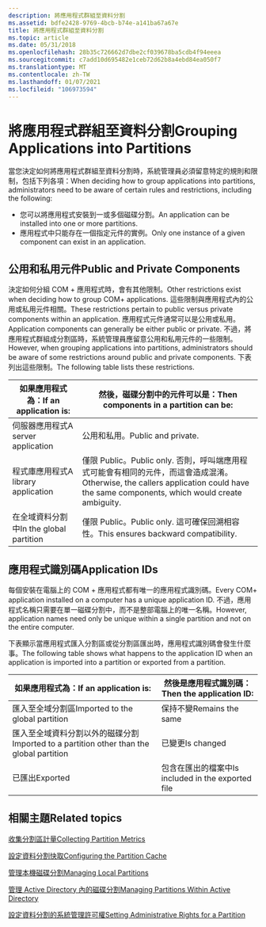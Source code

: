```yaml
---
description: 將應用程式群組至資料分割
ms.assetid: bdfe2428-9769-4bcb-b74e-a141ba67a67e
title: 將應用程式群組至資料分割
ms.topic: article
ms.date: 05/31/2018
ms.openlocfilehash: 28b35c726662d7dbe2cf039678ba5cdb4f94eeea
ms.sourcegitcommit: c7add10d695482e1ceb72d62b8a4ebd84ea050f7
ms.translationtype: MT
ms.contentlocale: zh-TW
ms.lasthandoff: 01/07/2021
ms.locfileid: "106973594"
---
```

# <a name="grouping-applications-into-partitions"></a><span data-ttu-id="d8363-103">將應用程式群組至資料分割</span><span class="sxs-lookup"><span data-stu-id="d8363-103">Grouping Applications into Partitions</span></span>

<span data-ttu-id="d8363-104">當您決定如何將應用程式群組至資料分割時，系統管理員必須留意特定的規則和限制，包括下列各項：</span><span class="sxs-lookup"><span data-stu-id="d8363-104">When deciding how to group applications into partitions, administrators need to be aware of certain rules and restrictions, including the following:</span></span>

-   <span data-ttu-id="d8363-105">您可以將應用程式安裝到一或多個磁碟分割。</span><span class="sxs-lookup"><span data-stu-id="d8363-105">An application can be installed into one or more partitions.</span></span>
-   <span data-ttu-id="d8363-106">應用程式中只能存在一個指定元件的實例。</span><span class="sxs-lookup"><span data-stu-id="d8363-106">Only one instance of a given component can exist in an application.</span></span>

## <a name="public-and-private-components"></a><span data-ttu-id="d8363-107">公用和私用元件</span><span class="sxs-lookup"><span data-stu-id="d8363-107">Public and Private Components</span></span>

<span data-ttu-id="d8363-108">決定如何分組 COM + 應用程式時，會有其他限制。</span><span class="sxs-lookup"><span data-stu-id="d8363-108">Other restrictions exist when deciding how to group COM+ applications.</span></span> <span data-ttu-id="d8363-109">這些限制與應用程式內的公用或私用元件相關。</span><span class="sxs-lookup"><span data-stu-id="d8363-109">These restrictions pertain to public versus private components within an application.</span></span> <span data-ttu-id="d8363-110">應用程式元件通常可以是公用或私用。</span><span class="sxs-lookup"><span data-stu-id="d8363-110">Application components can generally be either public or private.</span></span> <span data-ttu-id="d8363-111">不過，將應用程式群組成分割區時，系統管理員應留意公用和私用元件的一些限制。</span><span class="sxs-lookup"><span data-stu-id="d8363-111">However, when grouping applications into partitions, administrators should be aware of some restrictions around public and private components.</span></span> <span data-ttu-id="d8363-112">下表列出這些限制。</span><span class="sxs-lookup"><span data-stu-id="d8363-112">The following table lists these restrictions.</span></span>



| <span data-ttu-id="d8363-113">如果應用程式為：</span><span class="sxs-lookup"><span data-stu-id="d8363-113">If an application is:</span></span>              | <span data-ttu-id="d8363-114">然後，磁碟分割中的元件可以是：</span><span class="sxs-lookup"><span data-stu-id="d8363-114">Then components in a partition can be:</span></span>                                                                                   |
|------------------------------------|--------------------------------------------------------------------------------------------------------------------------|
| <span data-ttu-id="d8363-115">伺服器應用程式</span><span class="sxs-lookup"><span data-stu-id="d8363-115">A server application</span></span><br/>    | <span data-ttu-id="d8363-116">公用和私用。</span><span class="sxs-lookup"><span data-stu-id="d8363-116">Public and private.</span></span><br/>                                                                                           |
| <span data-ttu-id="d8363-117">程式庫應用程式</span><span class="sxs-lookup"><span data-stu-id="d8363-117">A library application</span></span><br/>   | <span data-ttu-id="d8363-118">僅限 Public。</span><span class="sxs-lookup"><span data-stu-id="d8363-118">Public only.</span></span> <span data-ttu-id="d8363-119">否則，呼叫端應用程式可能會有相同的元件，而這會造成混淆。</span><span class="sxs-lookup"><span data-stu-id="d8363-119">Otherwise, the callers application could have the same components, which would create ambiguity.</span></span><br/> |
| <span data-ttu-id="d8363-120">在全域資料分割中</span><span class="sxs-lookup"><span data-stu-id="d8363-120">In the global partition</span></span><br/> | <span data-ttu-id="d8363-121">僅限 Public。</span><span class="sxs-lookup"><span data-stu-id="d8363-121">Public only.</span></span> <span data-ttu-id="d8363-122">這可確保回溯相容性。</span><span class="sxs-lookup"><span data-stu-id="d8363-122">This ensures backward compatibility.</span></span><br/>                                                             |



 

## <a name="application-ids"></a><span data-ttu-id="d8363-123">應用程式識別碼</span><span class="sxs-lookup"><span data-stu-id="d8363-123">Application IDs</span></span>

<span data-ttu-id="d8363-124">每個安裝在電腦上的 COM + 應用程式都有唯一的應用程式識別碼。</span><span class="sxs-lookup"><span data-stu-id="d8363-124">Every COM+ application installed on a computer has a unique application ID.</span></span> <span data-ttu-id="d8363-125">不過，應用程式名稱只需要在單一磁碟分割中，而不是整部電腦上的唯一名稱。</span><span class="sxs-lookup"><span data-stu-id="d8363-125">However, application names need only be unique within a single partition and not on the entire computer.</span></span>

<span data-ttu-id="d8363-126">下表顯示當應用程式匯入分割區或從分割區匯出時，應用程式識別碼會發生什麼事。</span><span class="sxs-lookup"><span data-stu-id="d8363-126">The following table shows what happens to the application ID when an application is imported into a partition or exported from a partition.</span></span>



| <span data-ttu-id="d8363-127">如果應用程式為：</span><span class="sxs-lookup"><span data-stu-id="d8363-127">If an application is:</span></span>                                              | <span data-ttu-id="d8363-128">然後是應用程式識別碼：</span><span class="sxs-lookup"><span data-stu-id="d8363-128">Then the application ID:</span></span>                    |
|--------------------------------------------------------------------|---------------------------------------------|
| <span data-ttu-id="d8363-129">匯入至全域分割區</span><span class="sxs-lookup"><span data-stu-id="d8363-129">Imported to the global partition</span></span><br/>                        | <span data-ttu-id="d8363-130">保持不變</span><span class="sxs-lookup"><span data-stu-id="d8363-130">Remains the same</span></span><br/>                 |
| <span data-ttu-id="d8363-131">匯入至全域資料分割以外的磁碟分割</span><span class="sxs-lookup"><span data-stu-id="d8363-131">Imported to a partition other than the global partition</span></span><br/> | <span data-ttu-id="d8363-132">已變更</span><span class="sxs-lookup"><span data-stu-id="d8363-132">Is changed</span></span><br/>                       |
| <span data-ttu-id="d8363-133">已匯出</span><span class="sxs-lookup"><span data-stu-id="d8363-133">Exported</span></span><br/>                                                | <span data-ttu-id="d8363-134">包含在匯出的檔案中</span><span class="sxs-lookup"><span data-stu-id="d8363-134">Is included in the exported file</span></span><br/> |



 

## <a name="related-topics"></a><span data-ttu-id="d8363-135">相關主題</span><span class="sxs-lookup"><span data-stu-id="d8363-135">Related topics</span></span>

<dl> <dt>

[<span data-ttu-id="d8363-136">收集分割區計量</span><span class="sxs-lookup"><span data-stu-id="d8363-136">Collecting Partition Metrics</span></span>](collecting-partition-metrics.md)
</dt> <dt>

[<span data-ttu-id="d8363-137">設定資料分割快取</span><span class="sxs-lookup"><span data-stu-id="d8363-137">Configuring the Partition Cache</span></span>](configuring-the-partition-cache.md)
</dt> <dt>

[<span data-ttu-id="d8363-138">管理本機磁碟分割</span><span class="sxs-lookup"><span data-stu-id="d8363-138">Managing Local Partitions</span></span>](managing-local-partitions.md)
</dt> <dt>

[<span data-ttu-id="d8363-139">管理 Active Directory 內的磁碟分割</span><span class="sxs-lookup"><span data-stu-id="d8363-139">Managing Partitions Within Active Directory</span></span>](managing-partitions-within-active-directory.md)
</dt> <dt>

[<span data-ttu-id="d8363-140">設定資料分割的系統管理許可權</span><span class="sxs-lookup"><span data-stu-id="d8363-140">Setting Administrative Rights for a Partition</span></span>](setting-administrative-rights-for-a-partition.md)
</dt> </dl>

 

 




